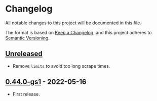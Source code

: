 # Changelog

All notable changes to this project will be documented in this file.

The format is based on [Keep a Changelog](https://keepachangelog.com/en/1.0.0/),
and this project adheres to [Semantic Versioning](https://semver.org/spec/v2.0.0.html).

## [Unreleased]

- Remove `limits` to avoid too long scrape times.

## [0.44.0-gs1] - 2022-05-16

- First release.

[Unreleased]: https://github.com/giantswarm/cadvisor-app/compare/v0.44.0-gs1...HEAD
[0.44.0-gs1]: https://github.com/giantswarm/cadvisor-app/releases/tag/v0.44.0-gs1
